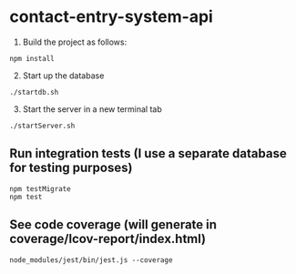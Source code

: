 # contact-entry-system-api

1. Build the project as follows:
```shell
npm install
```

2. Start up the database

```shell
./startdb.sh
```

3. Start the server in a new terminal tab
```shell
./startServer.sh
```

## Run integration tests (I use a separate database for testing purposes)
```shell
npm testMigrate
npm test
```

## See code coverage (will generate in coverage/lcov-report/index.html)
```shell
node_modules/jest/bin/jest.js --coverage
```
